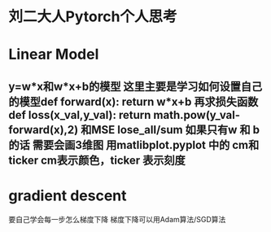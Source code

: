 # 刘二大人Pytorch个人思考
<h1> Linear Model</h1>
<h2> y=w*x和w*x+b的模型
这里主要是学习如何设置自己的模型def forward(x): return w*x+b 再求损失函数 def loss(x_val,y_val): return math.pow(y_val-forward(x),2) 和MSE lose_all/sum
如果只有w 和 b的话 需要会画3维图
用matlibplot.pyplot 中的 cm和 ticker cm表示颜色，ticker 表示刻度
<h1> gradient descent</h1>
要自己学会每一步怎么梯度下降
梯度下降可以用Adam算法/SGD算法
